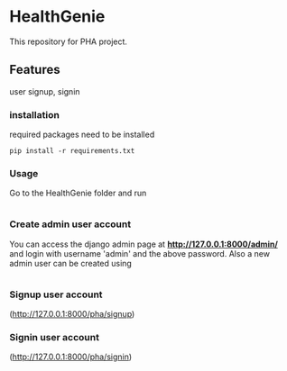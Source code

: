 # HealthGenie
This repository for PHA project. 
## Features
user signup, signin
### installation
required packages need to be installed
```shell
pip install -r requirements.txt
```
### Usage
Go to the HealthGenie folder and run
```python manage.py runserver
```
### Create admin user account
You can access the django admin page at **http://127.0.0.1:8000/admin/** and login with username 'admin' and the above password.
Also a new admin user can be created using
```python manage.py createsuperuser
```
### Signup user account
(http://127.0.0.1:8000/pha/signup)
### Signin user account
(http://127.0.0.1:8000/pha/signin)
